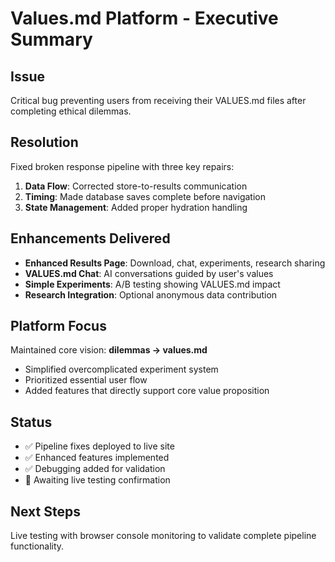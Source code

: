 # Values.md Platform - Executive Summary

## Issue
Critical bug preventing users from receiving their VALUES.md files after completing ethical dilemmas.

## Resolution
Fixed broken response pipeline with three key repairs:
1. **Data Flow**: Corrected store-to-results communication
2. **Timing**: Made database saves complete before navigation  
3. **State Management**: Added proper hydration handling

## Enhancements Delivered
- **Enhanced Results Page**: Download, chat, experiments, research sharing
- **VALUES.md Chat**: AI conversations guided by user's values
- **Simple Experiments**: A/B testing showing VALUES.md impact
- **Research Integration**: Optional anonymous data contribution

## Platform Focus
Maintained core vision: **dilemmas → values.md**
- Simplified overcomplicated experiment system
- Prioritized essential user flow
- Added features that directly support core value proposition

## Status
- ✅ Pipeline fixes deployed to live site
- ✅ Enhanced features implemented
- ✅ Debugging added for validation
- 🔄 Awaiting live testing confirmation

## Next Steps
Live testing with browser console monitoring to validate complete pipeline functionality.